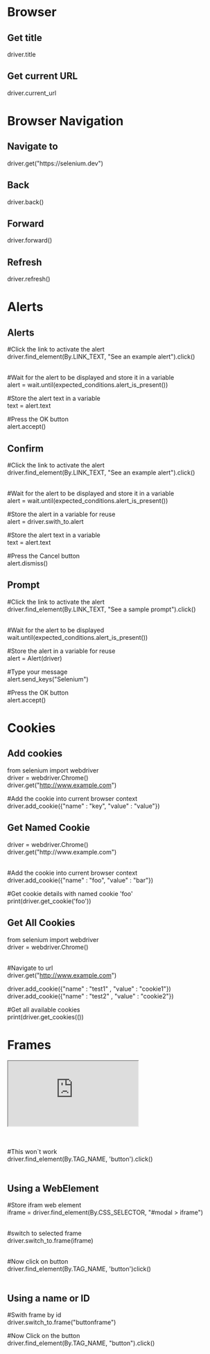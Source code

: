 <h1>Browser</h1>

<h2>Get title</h2>
driver.title

<h2>Get current URL</h2>
driver.current_url

<h1>Browser Navigation</h1>

<h2>Navigate to</h2>
driver.get("https://selenium.dev")

<h2>Back</h2>
driver.back()

<h2>Forward</h2>
driver.forward()

<h2>Refresh</h2>
driver.refresh()


<h1>Alerts</h1>

<h2>Alerts</h2>
#Click the link to activate the alert<br>
driver.find_element(By.LINK_TEXT, "See an example alert").click()<br><br>


#Wait for the alert to be displayed and store it in a variable<br>
alert = wait.until(expected_conditions.alert_is_present())


#Store the alert text in a variable<br>
text = alert.text


#Press the OK button<br>
alert.accept()

<h2>Confirm</h2>
#Click the link to activate the alert<br>
driver.find_element(By.LINK_TEXT, "See an example alert").click()<br><br>


#Wait for the alert to be displayed and store it in a variable<br>
alert = wait.until(expected_conditions.alert_is_present())


#Store the alert in a variable for reuse<br>
alert = driver.swith_to.alert


#Store the alert text in a variable<br>
text = alert.text


#Press the Cancel button<br>
alert.dismiss()

<h2>Prompt</h2>
#Click the link to activate the alert<br>
driver.find_element(By.LINK_TEXT, "See a sample prompt").click()<br><br>

#Wait for the alert to be displayed<br>
wait.until(expected_conditions.alert_is_present())


#Store the alert in a variable for reuse<br>
alert = Alert(driver)


#Type your message<br>
alert.send_keys("Selenium")


#Press the OK button<br>
alert.accept()

<h1>Cookies</h1>

<h2>Add cookies</h2>

from selenium import webdriver<br>
driver = webdriver.Chrome()<br>
driver.get("http://www.example.com")


#Add the cookie into current browser context<br>
driver.add_cookie({"name" : "key", "value" : "value"})

<h2>Get Named Cookie</h2>
driver = webdriver.Chrome()<br>
driver.get("http://www.example.com")<br><br>


#Add the cookie into current browser context<br>
driver.add_cookie({"name" : "foo", "value" : "bar"})


#Get cookie details with named cookie 'foo'<br>
print(driver.get_cookie('foo'))


<h2>Get All Cookies</h2>
from selenium import webdriver<br>
driver = webdriver.Chrome()<br><br>


#Navigate to url<br>
driver.get("http://www.example.com")


driver.add_cookie({"name" : "test1" , "value" : "cookie1"})<br>
driver.add_cookie({"name" : "test2" , "value" : "cookie2"})


#Get all available cookies<br>
print(driver.get_cookies(())



<h1>Frames</h1>

<div id="modal">
  <iframe id="buttonframe" name="myframe"  src="https://seleniumhq.github.io">
   <button>Click here</button>
 </iframe>
</div><br><br>

#This won`t work<br>
driver.find_element(By.TAG_NAME, 'button').click()<br><br>

<h2>Using a WebElement</h2>
#Store ifram web element<br>
iframe = driver.find_element(By.CSS_SELECTOR, "#modal > iframe")<br><br>

#switch to selected frame<br>
driver.switch_to.frame(iframe)<br><br>

#Now click on button<br>
driver.find_element(By.TAG_NAME, 'button')click()<br><br>

<h2>Using a name or ID</h2>
#Swith frame by id<br>
driver.switch_to.frame("buttonframe")<br>

#Now Click on the button<br>
driver.find_element(By.TAG_NAME, "button").click()<br><br>
